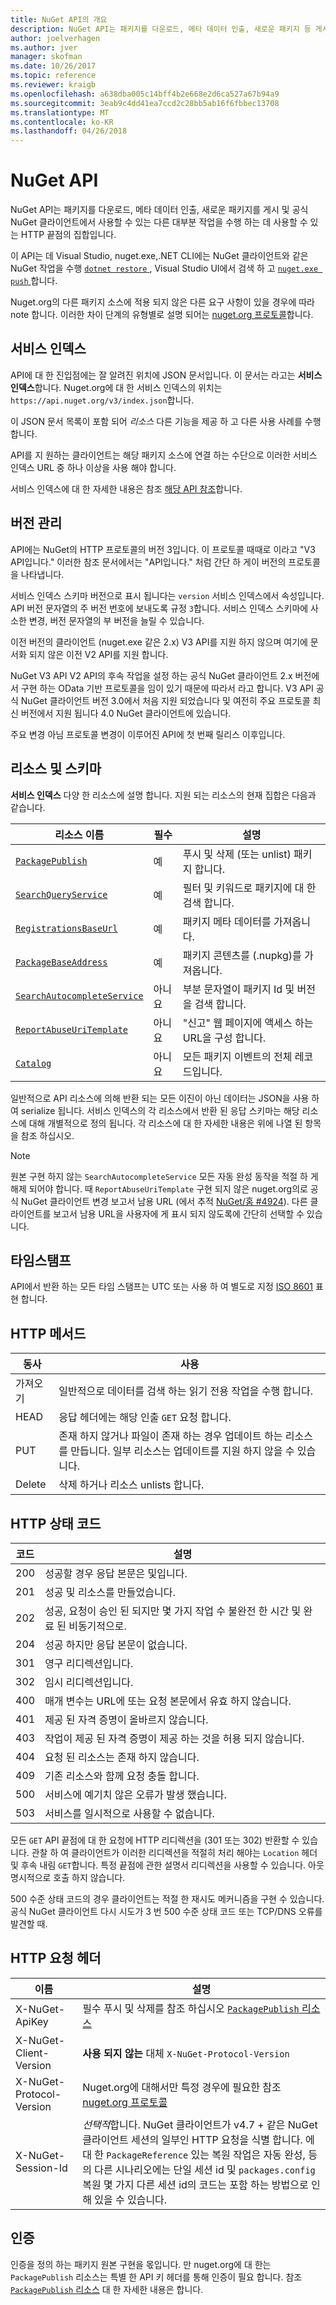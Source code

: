 ```yaml
---
title: NuGet API의 개요
description: NuGet API는 패키지를 다운로드, 메타 데이터 인출, 새로운 패키지 등 게시를 사용할 수 있는 HTTP 끝점의 집합입니다.
author: joelverhagen
ms.author: jver
manager: skofman
ms.date: 10/26/2017
ms.topic: reference
ms.reviewer: kraigb
ms.openlocfilehash: a638dba005c14bff4b2e668e2d6ca527a67b94a9
ms.sourcegitcommit: 3eab9c4dd41ea7ccd2c28bb5ab16f6fbbec13708
ms.translationtype: MT
ms.contentlocale: ko-KR
ms.lasthandoff: 04/26/2018
---
```

# <a name="nuget-api"></a>NuGet API

NuGet API는 패키지를 다운로드, 메타 데이터 인출, 새로운 패키지를 게시 및 공식 NuGet 클라이언트에서 사용할 수 있는 다른 대부분 작업을 수행 하는 데 사용할 수 있는 HTTP 끝점의 집합입니다.

이 API는 데 Visual Studio, nuget.exe,.NET CLI에는 NuGet 클라이언트와 같은 NuGet 작업을 수행 [ `dotnet restore` ](/dotnet/articles/core/preview3/tools/dotnet-restore), Visual Studio UI에서 검색 하 고 [ `nuget.exe push` ](../tools/cli-ref-push.md)합니다.

Nuget.org의 다른 패키지 소스에 적용 되지 않은 다른 요구 사항이 있을 경우에 따라 note 합니다. 이러한 차이 단계의 유형별로 설명 되어는 [nuget.org 프로토콜](nuget-protocols.md)합니다.

## <a name="service-index"></a>서비스 인덱스

API에 대 한 진입점에는 잘 알려진 위치에 JSON 문서입니다. 이 문서는 라고는 **서비스 인덱스**합니다. Nuget.org에 대 한 서비스 인덱스의 위치는 `https://api.nuget.org/v3/index.json`합니다.

이 JSON 문서 목록이 포함 되어 *리소스* 다른 기능을 제공 하 고 다른 사용 사례를 수행 합니다.

API를 지 원하는 클라이언트는 해당 패키지 소스에 연결 하는 수단으로 이러한 서비스 인덱스 URL 중 하나 이상을 사용 해야 합니다.

서비스 인덱스에 대 한 자세한 내용은 참조 [해당 API 참조](service-index.md)합니다.

## <a name="versioning"></a>버전 관리

API에는 NuGet의 HTTP 프로토콜의 버전 3입니다. 이 프로토콜 때때로 이라고 "V3 API입니다." 이러한 참조 문서에서는 "API입니다." 처럼 간단 하 게이 버전의 프로토콜을 나타냅니다.

서비스 인덱스 스키마 버전으로 표시 됩니다는 `version` 서비스 인덱스에서 속성입니다. API 버전 문자열의 주 버전 번호에 보내도록 규정 `3`합니다. 서비스 인덱스 스키마에 사소한 변경, 버전 문자열의 부 버전을 늘릴 수 있습니다.

이전 버전의 클라이언트 (nuget.exe 같은 2.x) V3 API를 지원 하지 않으며 여기에 문서화 되지 않은 이전 V2 API를 지원 합니다.

NuGet V3 API V2 API의 후속 작업을 설정 하는 공식 NuGet 클라이언트 2.x 버전에서 구현 하는 OData 기반 프로토콜을 임이 있기 때문에 따라서 라고 합니다. V3 API 공식 NuGet 클라이언트 버전 3.0에서 처음 지원 되었습니다 및 여전히 주요 프로토콜 최신 버전에서 지원 됩니다 4.0 NuGet 클라이언트에 있습니다. 

주요 변경 아님 프로토콜 변경이 이루어진 API에 첫 번째 릴리스 이후입니다.

## <a name="resources-and-schema"></a>리소스 및 스키마

**서비스 인덱스** 다양 한 리소스에 설명 합니다. 지원 되는 리소스의 현재 집합은 다음과 같습니다.

리소스 이름                                                          | 필수 | 설명
---------------------------------------------------------------------- | -------- | -----------
[`PackagePublish`](package-publish-resource.md)                        | 예      | 푸시 및 삭제 (또는 unlist) 패키지 합니다.
[`SearchQueryService`](search-query-service-resource.md)               | 예      | 필터 및 키워드로 패키지에 대 한 검색 합니다.
[`RegistrationsBaseUrl`](registration-base-url-resource.md)            | 예      | 패키지 메타 데이터를 가져옵니다.
[`PackageBaseAddress`](package-base-address-resource.md)               | 예      | 패키지 콘텐츠를 (.nupkg)를 가져옵니다.
[`SearchAutocompleteService`](search-autocomplete-service-resource.md) | 아니요       | 부분 문자열이 패키지 Id 및 버전을 검색 합니다.
[`ReportAbuseUriTemplate`](report-abuse-resource.md)                   | 아니요       | "신고" 웹 페이지에 액세스 하는 URL을 구성 합니다.
[`Catalog`](catalog-resource.md)                                       | 아니요       | 모든 패키지 이벤트의 전체 레코드입니다.

일반적으로 API 리소스에 의해 반환 되는 모든 이진이 아닌 데이터는 JSON을 사용 하 여 serialize 됩니다. 서비스 인덱스의 각 리소스에서 반환 된 응답 스키마는 해당 리소스에 대해 개별적으로 정의 됩니다. 각 리소스에 대 한 자세한 내용은 위에 나열 된 항목을 참조 하십시오.

> [!Note]
> 원본 구현 하지 않는 `SearchAutocompleteService` 모든 자동 완성 동작을 적절 하 게 해제 되어야 합니다. 때 `ReportAbuseUriTemplate` 구현 되지 않은 nuget.org의로 공식 NuGet 클라이언트 변경 보고서 남용 URL (에서 추적 [NuGet/홈 #4924](https://github.com/NuGet/Home/issues/4924)). 다른 클라이언트를 보고서 남용 URL을 사용자에 게 표시 되지 않도록에 간단히 선택할 수 있습니다.

## <a name="timestamps"></a>타임스탬프

API에서 반환 하는 모든 타임 스탬프는 UTC 또는 사용 하 여 별도로 지정 [ISO 8601](https://www.iso.org/iso-8601-date-and-time-format.html) 표현 합니다. 

## <a name="http-methods"></a>HTTP 메서드

동사   | 사용
------ | -----------
가져오기    | 일반적으로 데이터를 검색 하는 읽기 전용 작업을 수행 합니다.
HEAD   | 응답 헤더에는 해당 인출 `GET` 요청 합니다.
PUT    | 존재 하지 않거나 파일이 존재 하는 경우 업데이트 하는 리소스를 만듭니다. 일부 리소스는 업데이트를 지원 하지 않을 수 있습니다.
Delete | 삭제 하거나 리소스 unlists 합니다.

## <a name="http-status-codes"></a>HTTP 상태 코드

코드 | 설명
---- | -----
200  | 성공할 경우 응답 본문은 및입니다.
201  | 성공 및 리소스를 만들었습니다.
202  | 성공, 요청이 승인 된 되지만 몇 가지 작업 수 불완전 한 시간 및 완료 된 비동기적으로.
204  | 성공 하지만 응답 본문이 없습니다.
301  | 영구 리디렉션입니다.
302  | 임시 리디렉션입니다.
400  | 매개 변수는 URL에 또는 요청 본문에서 유효 하지 않습니다.
401  | 제공 된 자격 증명이 올바르지 않습니다.
403  | 작업이 제공 된 자격 증명이 제공 하는 것을 허용 되지 않습니다.
404  | 요청 된 리소스는 존재 하지 않습니다.
409  | 기존 리소스와 함께 요청 충돌 합니다.
500  | 서비스에 예기치 않은 오류가 발생 했습니다.
503  | 서비스를 일시적으로 사용할 수 없습니다.

모든 `GET` API 끝점에 대 한 요청에 HTTP 리디렉션을 (301 또는 302) 반환할 수 있습니다. 관찰 하 여 클라이언트가 이러한 리디렉션을 적절히 처리 해야는 `Location` 헤더 및 후속 내림 `GET`합니다. 특정 끝점에 관한 설명서 리디렉션을 사용할 수 있습니다. 아웃 명시적으로 호출 하지 않습니다.

500 수준 상태 코드의 경우 클라이언트는 적절 한 재시도 메커니즘을 구현 수 있습니다. 공식 NuGet 클라이언트 다시 시도가 3 번 500 수준 상태 코드 또는 TCP/DNS 오류를 발견할 때.

## <a name="http-request-headers"></a>HTTP 요청 헤더

이름                     | 설명
------------------------ | -----------
X-NuGet-ApiKey           | 필수 푸시 및 삭제를 참조 하십시오 [ `PackagePublish` 리소스](package-publish-resource.md)
X-NuGet-Client-Version   | **사용 되지 않는** 대체 `X-NuGet-Protocol-Version`
X-NuGet-Protocol-Version | Nuget.org에 대해서만 특정 경우에 필요한 참조 [nuget.org 프로토콜](NuGet-Protocols.md)
X-NuGet-Session-Id       | *선택적*합니다. NuGet 클라이언트가 v4.7 + 같은 NuGet 클라이언트 세션의 일부인 HTTP 요청을 식별 합니다. 에 대 한 `PackageReference` 있는 복원 작업은 자동 완성, 등의 다른 시나리오에는 단일 세션 id 및 `packages.config` 복원 몇 가지 다른 세션 id의 코드는 포함 하는 방법으로 인해 있을 수 있습니다.

## <a name="authentication"></a>인증

인증을 정의 하는 패키지 원본 구현을 몫입니다. 만 nuget.org에 대 한는 `PackagePublish` 리소스는 특별 한 API 키 헤더를 통해 인증이 필요 합니다. 참조 [ `PackagePublish` 리소스](package-publish-resource.md) 대 한 자세한 내용은 합니다.
